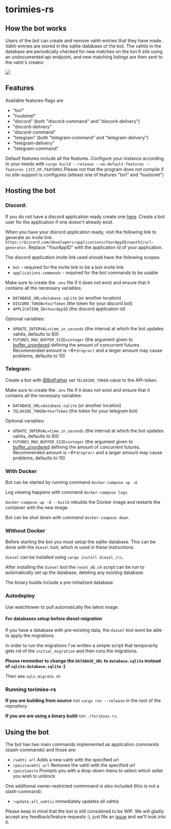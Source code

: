 # torimies-rs

## How the bot works

Users of the bot can create and remove vahti-entries that they have made. Vahti-entries are stored in the sqlite-database of the bot.
The vahtis in the database are periodically checked for new matches on the tori.fi site using an undocumented api endpoint, and new matching listings are then sent to the vahti's creator.

![](./media/demo.png)

## Features
Available features-flags are
* "tori"
* "huutonet"
* "discord" (both "discord-command" and "discord-delivery")
* "discord-delivery"
* "discord-command"
* "telegram" (both "telegram-command" and "telegram-delivery")
* "telegram-delivery"
* "telegram-command"

Default features include all the features.
Configure your instance according to your needs with `cargo build --release --no-default-features --features LIST,OF,FEATURES`
Please not that the program does not compile if no site-support is configures (atleast one of features "tori" and "huutonet")

## Hosting the bot
### Discord:
If you do not have a discord application ready create one [here](https://discord.com/developers/applications). Create a bot user for the application if one doesn't already exist.

When you have your discord application ready, visit the following link to generate an invite link: `https://discord.com/developers/applications/YourAppID/oauth2/url-generator`.
Replace "YourAppID" with the application id of your application.

The discord application invite link used should have the following scopes:
 - `bot` - required for the invite link to be a bot-invite link
 - `applications.commands` - required for the bot commands to be usable

Make sure to create the `.env` file if it does not exist and ensure that it contains all the necessary variables:
* `DATABASE_URL=database.sqlite` (or another location)
* `DISCORD_TOKEN=YourToken` (the token for your discord bot)
* `APPLICATION_ID=YourAppID` (the discord application id)

Optional variables:
* `UPDATE_INTERVAL=time_in_seconds` (the interval at which the bot updates vahtis, defaults to 60)
* `FUTURES_MAX_BUFFER_SIZE=integer` (the argument given to [buffer\_unordered](https://docs.rs/futures/0.3.28/futures/prelude/stream/trait.StreamExt.html#method.buffer_unordered) defining the amount of concurrent futures. Recommended amount is ~6\*`$(nproc)` and a larger amount may cause problems, defaults to 10)

### Telegram:
Create a bot with [@BotFather](https://t.me/botfather)
set `TELOXIDE_TOKEN` value to the API-token.

Make sure to create the `.env` file if it does not exist and ensure that it contains all the necessary variables:
* `DATABASE_URL=database.sqlite` (or another location)
* `TELOXIDE_TOKEN=YourToken` (the token for your telegram bot)

Optional variables:
* `UPDATE_INTERVAL=time_in_seconds` (the interval at which the bot updates vahtis, defaults to 60)
* `FUTURES_MAX_BUFFER_SIZE=integer` (the argument given to [buffer\_unordered](https://docs.rs/futures/0.3.28/futures/prelude/stream/trait.StreamExt.html#method.buffer_unordered) defining the amount of concurrent futures. Recommended amount is ~6\*`$(nproc)` and a larger amount may cause problems, defaults to 10)

### With Docker

Bot can be started by running command `docker-compose up -d`.

Log viewing happens with command `docker-compose logs`.

`docker-compose up -d --build` rebuilds the Docker image and restarts the container with the new image.

Bot can be shut down with command `docker-compose down`.

### Without Docker

Before starting the bot you must setup the sqlite-database. This can be done with the `diesel` tool, which is used in these instructions.

`diesel` can be installed using `cargo install diesel_cli`.

After installing the `diesel` tool the `reset_db.sh` script can be run
to automatically set up the database, deleting any existing database.

The binary builds include a pre-initialized database.

### Autodeploy

Use watchtower to pull automatically the latest image.

#### For databases setup before diesel-migration

If you have a database with pre-existing data, the `diesel` tool wont be able to apply the migrations.

In order to run the migrations I've written a simple script that temporarily gets rid of the `initial_migration`
and then runs the migrations.

**Please remember to change the `DATABASE_URL` to `database.sqlite` instead of `sqlite:database.sqlite` :)**

Then see `sqlx_migrate.sh`

### Running torimies-rs

**If you are building from source** run `cargo run --release` in the root of the repository.

**If you are are using a binary build** run `./torimies-rs`.

## Using the bot

The bot has two main commands implemented as application commands (slash-commands)
and those are:
* `/vahti url` Adds a new vahti with the specified url
* `/poistavahti url` Removes the vahti with the specified url
* `/poistaesto` Prompts you with a drop-down menu to select which seller you wish to unblock


One additional owner-restricted commmand is also included (this is not a slash-command):
* `!update_all_vahtis` immediately updates all vahtis


Please keep in mind that the bot is still considered to be WIP.
We will gladly accept any feedback/feature requests :), just file an [issue](https://github.com/Testausserveri/torimies-rs/issues) and we'll look into it.
